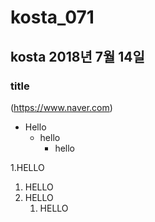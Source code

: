 # kosta_071
## kosta 2018년 7월 14일 
### title 
(https://www.naver.com)
* Hello
  * hello
    * hello
    
1.HELLO
  1. HELLO
  2. HELLO
     1. HELLO


